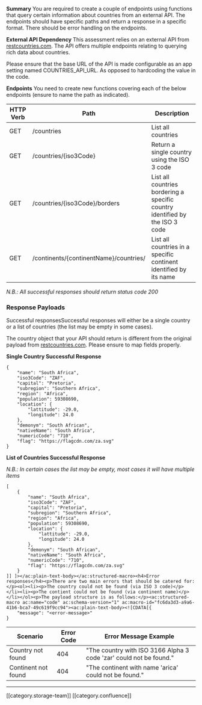  **Summary** You are required to create a couple of endpoints using functions that query certain information about countries from an external API. The endpoints should have specific paths and return a response in a specific format. There should be error handling on the endpoints.

 **External API Dependency** This assessment relies on an external API from [restcountries.com](https://restcountries.com/). The API offers multiple endpoints relating to querying rich data about countries.

Please ensure that the base URL of the API is made configurable as an app setting named COUNTRIES_API_URL. As opposed to hardcoding the value in the code.

 **Endpoints** You need to create new functions covering each of the below endpoints (ensure to name the path as indicated).



| HTTP Verb | Path | Description | 
|  --- |  --- |  --- | 
| GET | /countries | List all countries | 
| GET | /countries/{iso3Code} | Return a single country using the ISO 3 code | 
| GET | /countries/{iso3Code}/borders | List all countries bordering a specific country identified by the ISO 3 code | 
| GET | /continents/{continentName}/countries/ | List all countries in a specific continent identified by its name | 

 _N.B.: All successful responses should return status code 200_ 


### Response Payloads
Successful responsesSuccessful responses will either be a single country or a list of countries (the list may be empty in some cases).

The country object that your API should return is different from the original payload from [restcountries.com](https://restcountries.com/#api-endpoints-v2-response-example). Please ensure to map fields properly.

 **Single Country Successful Response** 


```
{
    "name": "South Africa",
    "iso3Code": "ZAF",
    "capital": "Pretoria",
    "subregion": "Southern Africa",
    "region": "Africa",
    "population": 59308690,
    "location": {
        "lattitude": -29.0,
        "longitude": 24.0
    },
    "demonym": "South African",
    "nativeName": "South Africa",
    "numericCode": "710",
    "flag": "https://flagcdn.com/za.svg"
}
```
 **List of Countries Successful Response** 

 _N.B.: In certain cases the list may be empty, most cases it will have multiple items_ 


```
[
    {
        "name": "South Africa",
        "iso3Code": "ZAF",
        "capital": "Pretoria",
        "subregion": "Southern Africa",
        "region": "Africa",
        "population": 59308690,
        "location": {
            "lattitude": -29.0,
            "longitude": 24.0
        },
        "demonym": "South African",
        "nativeName": "South Africa",
        "numericCode": "710",
        "flag": "https://flagcdn.com/za.svg"
    }
]] ]></ac:plain-text-body></ac:structured-macro><h4>Error responses</h4><p>There are two main errors that should be catered for:</p><ol><li><p>The country could not be found (via ISO 3 code)</p></li><li><p>The contient could not be found (via continent name)</p></li></ol><p>The payload structure is as follows:</p><ac:structured-macro ac:name="code" ac:schema-version="1" ac:macro-id="fc6da3d3-a9a6-41b6-bca7-49c619f9cc94"><ac:plain-text-body><![CDATA[{
    "message": "<error-message>"
}
```


| Scenario | Error Code | Error Message Example | 
|  --- |  --- |  --- | 
| Country not found | 404 | "The country with ISO 3166 Alpha 3 code 'zar' could not be found." | 
| Continent not found | 404 | "The continent with name 'arica' could not be found." | 





*****

[[category.storage-team]] 
[[category.confluence]] 
